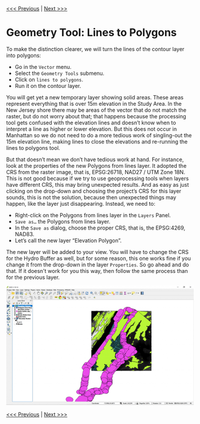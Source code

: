 [<<< Previous](12cntour.md)  | [Next >>>](14differ.md)  

# Geometry Tool: Lines to Polygons

To make the distinction clearer, we will turn the lines of the contour layer into polygons:

* Go in the `Vector` menu.
* Select the `Geometry Tools` submenu.
* Click on `lines to polygons`.
* Run it on the contour layer.

You will get yet a new temporary layer showing solid areas. These areas represent everything that is over 15m elevation in the Study Area. In the New Jersey shore there may be areas of the vector that do not match the raster, but do not worry about that; that happens because the processing tool gets confused with the elevation lines and doesn’t know when to interpret a line as higher or lower elevation. But this does not occur in Manhattan so we do not need to do a more tedious work of singling-out the 15m elevation line, making lines to close the elevations and re-running the lines to polygons tool.

But that doesn’t mean we don’t have tedious work at hand. For instance, look at the properties of the new Polygons from lines layer. It adopted the CRS from the raster image, that is, EPSG:26718, NAD27 / UTM Zone 18N. This is not good because if we try to use geoprocessing tools when layers have different CRS, this may bring unexpected results. And as easy as just clicking on the drop-down and choosing the project’s CRS for this layer sounds, this is not the solution, because then unexpected things may happen, like the layer just disappearing. Instead, we need to:

* Right-click on the Polygons from lines layer in the `Layers` Panel.
* `Save as…` the Polygons from lines layer.
* In the `Save as` dialog, choose the proper CRS, that is, the EPSG:4269, NAD83.
* Let’s call the new layer “Elevation Polygon”.

The new layer will be added to your view. You will have to change the CRS for the Hydro Buffer as well, but for some reason, this one works fine if you change it from the drop-down in the layer `Properties`. So go ahead and do that. If it doesn't work for you this way, then follow the same process than for the previous layer.

![Lines to Polygons resulting layer](images/linesto1.png)

[<<< Previous](12contour.md)  | [Next >>>](14differ.md)  
